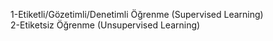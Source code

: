 
1-Etiketli/Gözetimli/Denetimli Öğrenme (Supervised Learning) <br>
2-Etiketsiz Öğrenme (Unsupervised Learning)
